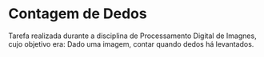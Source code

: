 # Contagem de Dedos 

Tarefa realizada durante a disciplina de Processamento Digital de Imagnes, cujo objetivo era: Dado uma imagem, contar quando dedos há levantados.
